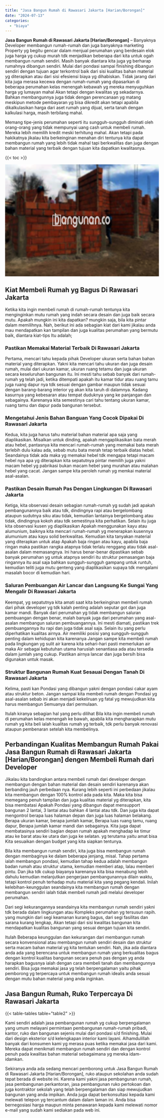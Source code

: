 ```yaml
---
title: "Jasa Bangun Rumah di Rawasari Jakarta [Harian/Borongan]"
date: "2024-07-13"
categories: 
  - "biaya"
---
```


**Jasa Bangun Rumah di Rawasari Jakarta \[Harian/Borongan\]** – Banyaknya Developer membangun rumah-rumah dan juga banyaknya marketing Property yg begitu gencar dalam menjual perumahan yang berdesain elok juga harga yg cukup murah tdk menjadikan beberapa dari kita untuk ogah membangun rumah sendiri. Masih banyak diantara kita juga yg berharap rumahnya dibangun sendiri. Mulai dari pondasi sampai finishing dibangun sendiri dengan tujuan agar terkontrol baik dari sisi kualitas bahan material yg diterapkan atau dari sisi efesiensi biaya yg dihabiskan. Tidak jarang dari kita juga merasa kecewa dengan rumah-rumah yang dipasarkan di beberapa perumahan kelas menengah kebawah yg mereka menyuguhkan harga yg lumayan mahal Akan tetapi dengan kwalitas yg sekadarnya. Bahkan membangunnya juga tidak dengan perencanaan yg matang meskipun metode pembayaran yg bisa dikredit akan tetapi apabila dikalkulasikan harga dari aset rumah yang dijual, serta tanah dengan kalkulasi harga, masih terbilang mahal.

Memang tipe-jenis perumahan seperti itu sungguh-sungguh diminati oleh orang-orang yang tidak mempunyai uang cash untuk membeli rumah. Mereka lebih memilih kredit meski terhitung mahal. Akan tetapi pada hakikatnya jikalau kita berkeinginan menahan diri tentunya kita dapat membangun rumah yang lebih tidak mahal tapi berkwalitas dan juga dengan bahan material yang terbaik dengan tujuan kita dapatkan kwalitasnya.

{{< toc >}}

![Jasa Bangun Rumah di Rawasari Jakarta [Harian/Borongan]](/images/borong-bangunan-21.png)

## Kiat Membeli Rumah yg Bagus Di Rawasari Jakarta

Ketika kita ingin membeli rumah di rumah-rumah tentunya kita menginginkan mutu rumah yang indah secara desain dan juga baik secara mutu. Apakah mungkin ini kita dapatkan? mungkin saja, bila kita pintar dalam memilihnya. Nah, berikut ini ada sebagian kiat dari kami jikalau anda mau mendapatkan kan tampilan dan juga kualitas perumahan yang bermutu baik, diantara kiat-tips Itu adalah;

### Pastikan Memakai Material Terbaik Di Rawasari Jakarta

Pertama, mencari tahu kepada pihak Developer ukuran serta bahan bahan material yang diterapkan. Yakni kita mencari tahu ukuran dan juga desain rumah, mulai dari ukuran kamar, ukuran ruang tetamu dan juga ukuran secara keseluruhan bangunan itu. Ini mesti tahu sebab banyak dari rumah-rumah yg telah jadi, ketika ditempati apakah itu kamar tidur atau ruang tamu juga ruang dapur nya tdk sesuai dengan gambar maupun tidak sesuai dengan barang-barang interior yg akan kita taruh di dalamnya. Kadang kasurnya yang kebesaran atau tempat duduknya yang ke panjangan dan sebagainya. Karenanya kita semestinya cari tahu tentang ukuran kamar, ruang tamu dan dapur pada bangunan tersebut.

### Mengetahui Jenis Bahan Banguan Yang Cocok Dipakai Di Rawasari Jakarta

Kedua, kita juga harus tahu material bahan material apa saja yang diaplikasikan. Misalkan untuk dinding, apakah mengaplikasikan bata merah atau hebel, pantasnya kita mencari rumah-rumah yang memakai bata merah terlebih dulu kalau ada, sebab mutu bata merah tetap terbaik diatas hebel. Seandainya tidak ada maka yg memakai hebel tdk mengapa tetapi macam hebel nya apa yg diterapkan kita sepatutnya pintar memilih juga yakni macam hebel yg pabrikasi bukan macam hebel yang murahan atau malahan hebel yang cacat. Jangan sampe kita peroleh rumah yg memkai material asal-asalan.

### Pastikan Desain Rumah Pas Dengan Lingkungan Di Rawasari Jakarta

Ketiga, kita observasi desain sebagian rumah-rumah yg sudah jadi apakah pembangunannya baik atau tdk, dindingnya rapi atau bergelombang ataupun sudutnya siku atau tidak, kemudian lantainya bergelombang atau tidak, dindingnya kokoh atau tdk semestinya kita perhatikan. Selain itu juga kita observasi kusen yg diaplikasikan Apakah menggunakan kayu atau alumunium, baiknya kita mencari rumah-rumah yg menerapkan kusennya alumunium atau kayu solid berkwalitas. Kemudian kita tanyakan material yang diterapkan untuk atap Apakah baja ringan atau kayu, apabila baja ringan maka pastikan rangka atapnya tidak terlalu renggang atau tidak asal-asalan dalam memasangnya. Ini harus benar-benar dipastikan sebab banyak perumahan yg untuk atapnya sendiri itu struktur pemasangan baja ringannya itu asal saja bahkan sungguh-sungguh gampang untuk runtuh, kemudian teliti juga mutu genteng yang diaplikasikan supaya tdk mengalami masalah bocor di kemudian hari.

### Saluran Pembuangan Air Lancar dan Langsung Ke Sungai Yang Mengalir Di Rawasari Jakarta

Keempat, yg sepatutnya kita amati saat kita berkeinginan membeli rumah dari pihak developer yg tdk kalah penting adalah seputar got dan juga kamar mandi. Banyak dari perumahan yg tidak membangun saluran pembuangan dengan benar, malah banyak juga dari perumahan yang asal-asalan membangun saluran pembuangannya. Ini mesti diamati, pastikan trek pembuangannya itu rapi dan juga tidak asal saja. Selain itu yang perlu diperhatikan kualitas airnya. Air memiliki posisi yang sungguh-sungguh penting dalam kehidupan kita karenanya Jangan sampe kita membeli rumah pada lingkungan yg sulit air karena kita sehari-hari pasti memerlukan air maka Air sebagai kebutuhan utama haruslah senantiasa ada atau tersedia dalam jumlah yang cukup. Pastikan airnya lancar dan juga bersih bisa digunakan untuk masak.

### Struktur Bangunan Rumah Kuat Sesauai Dengan Tanah Di Rawasari Jakarta

Kelima, pasti kan Pondasi yang dibangun yakni dengan pondasi cakar ayam atau struktur beton. Jangan sampai kita membeli rumah dengan Pondasi yg asal-asalan sebab ini akan menjadi kekeliruan yg fatal yg mewujudkan kita harus membangun Semuanya dari permulaan.

Itulah kiranya sebagian hal yang perlu dilihat Bila kita ingin membeli rumah di perumahan kelas menengah ke bawah, apabila kita mengharapkan mutu rumah yg kita beli ialah kualitas rumah yg terbaik, tdk perlu banyak renovasi ataupun pembenaran setelah kita membelinya.

## Perbandingan Kualitas Membangun Rumah Pakai Jasa Bangun Rumah di Rawasari Jakarta \[Harian/Borongan\] dengen Membeli Rumah dari Developer

Jikalau kita bandingkan antara membeli rumah dari developer dengan membangun dengan bahan material dan desain sendiri karenanya akan berbanding jauh perbedaan nya. Kurang lebih seperti ini perbedaan jikalau kita membangun dengan 100% kontrol ada pada kita. Maka kita bisa memegang penuh tampilan dan juga kualitas material yg diterapkan, kita bisa membatasi Apakah Pondasi yang dibangun dapat mensupport bangunan 2 lantai, 3 lantai atau bahkan 4 lantai atau tdk. Dan juga kita dapat mengontrol berapa luas halaman depan dan juga luas halaman belakang. Berapa ukuran kamar, berapa jumlah kamar, Berapa luas ruang tamu, ruang dapur, Berapa jumlah kamar mandi dan sebagainya. Kita juga dapat membatasinya sendiri bagian depan rumah apakah menghadap ke timur atau ke barat atau ke utara dan juga ke selatan. yg terutama yaitu amat bisa Kita sesuaikan dengan budget yang kita siapkan tentunya.

Bila kita membangun rumah sendiri, kita juga bisa membangun rumah dengan membaginya ke dalam beberapa jenjang, misal. Tahap pertama ialah membangun pondasi, kemudian tahap kedua adalah membangun badan rumah atau struktur utama, kemudian memberi atap, lalau memberi pintu. Dan jika tdk cukup biayanya karenanya kita bisa menabung lebih dahulu kemudian melanjutkan pengerjaan pembangunannya dilain waktu, tetapi kontrol penuh terhadap mutu material kita yang pegang kendali. Inilah kelebihan-keunggulan seandainya kita membangun rumah dengan membangun sendiri ialah tidak membeli rumah jadi melalui developer perumahan.

Dari segi kekurangannya seandainya kita membangun rumah sendiri yakni tdk berada dalam lingkungan atau Kompleks perumahan yg tersusun rapih. yang mungkin dari segi keamanan kurang bagus, dari segi fasilitas dan sarana kurang lengkap, Akan tetapi dari sisi kwalitas bangunan kita mendapatkan kualitas bangunan yang sesuai dengan tujuan kita sendiri.

Itulah Beberapa keunggulan dan kekurangan dari membangun rumah secara konvensional atau membangun rumah sendiri desain dan struktur serta macam bahan material yg kita tentukan sendiri. Nah, jika ada diantara anda ada yang berencana untuk membangun rumah yang berkualitas bagus dengan kontrol kualitas bangunan secara penuh pas dengan yg anda harapkan bagusnya ialah dengan cara membeli tanah dan membangunnya sendiri. Bisa juga memakai jasa yg telah berpengalaman yaitu pihak pemborong yg terpercaya untuk membangun rumah idealis anda sesuai dengan mutu bahan material yang anda inginkan.

## Jasa Bangun Rumah, Ruko Terpercaya Di Rawasari Jakarta

{{< table-tables table="table2" >}}

Kami sendiri adalah jasa pembangunan rumah yg cukup berpengalaman yang umum melayani permintaan pembangunan rumah-rumah pribadi, kantor, ruko dan bangunan sejenis mulai dari pondasi s/d finishing. Mulai dari design eksterior s/d kelengkapan interior kami layani. Alhamdulillah banyak dari konsumen kami yg merasa puas ketika memakai jasa dari kami. Mereka dapat menikmati membangun rumah sendiri dan dengan kontrol penuh pada kwalitas bahan material sebagaimana yg mereka idam-idamkan.

Sekiranya anda ada sedang mencari pemborong untuk Jasa Bangun Rumah di Rawasari Jakarta \[Harian/Borongan\], ruko ataupun sekolahan anda sudah tepat berada di website ini. Karena kami yakni jasa pembangunan rumah, jasa pembangunan perkantoran, jasa pembangunan ruko pertokoan dan juga kontraktor sekolah yang telah berpengalaman dan siap mewujudkan bangunan yang anda impikan. Anda juga dapat berkonsultasi kepada kami melewati telepon yg tercantum dalam dalam laman ini. Anda bisa bernegosiasi harga maupun minta penawaran kepada kami melewati nomor e-mail yang sudah kami sediakan pada web ini.
